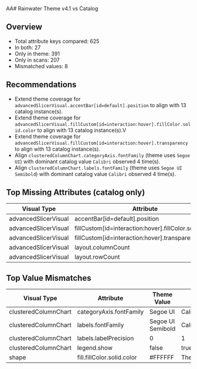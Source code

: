 ﻿AA# Rainwater Theme v4.1 vs Catalog

## Overview

- Total attribute keys compared: 625
- In both: 27
- Only in theme: 391
- Only in scans: 207
- Mismatched values: 8

## Recommendations

- Extend theme coverage for `advancedSlicerVisual.accentBar[id=default].position` to align with 13 catalog instance(s).
- Extend theme coverage for `advancedSlicerVisual.fillCustom[id=interaction:hover].fillColor.solid.color` to align with 13 catalog instance(s).V
- Extend theme coverage for `advancedSlicerVisual.fillCustom[id=interaction:hover].transparency` to align with 13 catalog instance(s).
- Align `clusteredColumnChart.categoryAxis.fontFamily` (theme uses `Segoe UI`) with dominant catalog value `Calibri` observed 4 time(s).
- Align `clusteredColumnChart.labels.fontFamily` (theme uses `Segoe UI Semibold`) with dominant catalog value `Calibri` observed 4 time(s).

## Top Missing Attributes (catalog only)

| Visual Type | Attribute | Instances | Sample Source |
| --- | --- | ---: | --- |
| advancedSlicerVisual | accentBar[id=default].position | 13 | themes/samples/spend_cube_report/definition/pages/02604e232e37ce8027cd/visuals/59cc9da5c4d0f55695a5/visual.json |
| advancedSlicerVisual | fillCustom[id=interaction:hover].fillColor.solid.color | 13 | themes/samples/spend_cube_report/definition/pages/02604e232e37ce8027cd/visuals/59cc9da5c4d0f55695a5/visual.json |
| advancedSlicerVisual | fillCustom[id=interaction:hover].transparency | 13 | themes/samples/spend_cube_report/definition/pages/02604e232e37ce8027cd/visuals/59cc9da5c4d0f55695a5/visual.json |
| advancedSlicerVisual | layout.columnCount | 13 | themes/samples/spend_cube_report/definition/pages/02604e232e37ce8027cd/visuals/59cc9da5c4d0f55695a5/visual.json |
| advancedSlicerVisual | layout.rowCount | 13 | themes/samples/spend_cube_report/definition/pages/02604e232e37ce8027cd/visuals/59cc9da5c4d0f55695a5/visual.json |

## Top Value Mismatches

| Visual Type | Attribute | Theme Value | Dominant Catalog | Occurrences |
| --- | --- | --- | --- | ---: |
| clusteredColumnChart | categoryAxis.fontFamily | Segoe UI | Calibri | 4 |
| clusteredColumnChart | labels.fontFamily | Segoe UI Semibold | Calibri | 4 |
| clusteredColumnChart | labels.labelPrecision | 0 | 1 | 4 |
| clusteredColumnChart | legend.show | false | true | 2 |
| shape | fill.fillColor.solid.color | #FFFFFF | ThemeDataColor(ColorId=6,Percent=0) | 7 |

